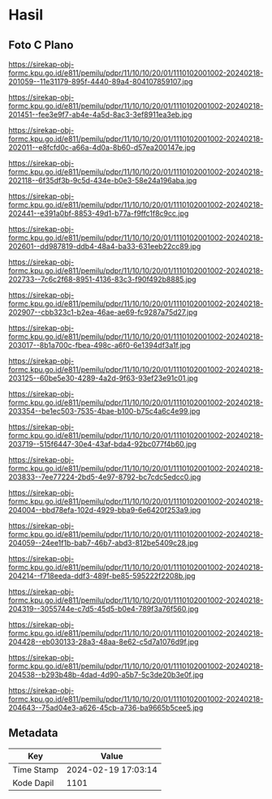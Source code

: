 # Hasil

## Foto C Plano

https://sirekap-obj-formc.kpu.go.id/e811/pemilu/pdpr/11/10/10/20/01/1110102001002-20240218-201059--11e31179-895f-4440-89a4-804107859107.jpg

https://sirekap-obj-formc.kpu.go.id/e811/pemilu/pdpr/11/10/10/20/01/1110102001002-20240218-201451--fee3e9f7-ab4e-4a5d-8ac3-3ef8911ea3eb.jpg

https://sirekap-obj-formc.kpu.go.id/e811/pemilu/pdpr/11/10/10/20/01/1110102001002-20240218-202011--e8fcfd0c-a66a-4d0a-8b60-d57ea200147e.jpg

https://sirekap-obj-formc.kpu.go.id/e811/pemilu/pdpr/11/10/10/20/01/1110102001002-20240218-202118--6f35df3b-9c5d-434e-b0e3-58e24a196aba.jpg

https://sirekap-obj-formc.kpu.go.id/e811/pemilu/pdpr/11/10/10/20/01/1110102001002-20240218-202441--e391a0bf-8853-49d1-b77a-f9ffc1f8c9cc.jpg

https://sirekap-obj-formc.kpu.go.id/e811/pemilu/pdpr/11/10/10/20/01/1110102001002-20240218-202601--dd987819-ddb4-48a4-ba33-631eeb22cc89.jpg

https://sirekap-obj-formc.kpu.go.id/e811/pemilu/pdpr/11/10/10/20/01/1110102001002-20240218-202733--7c6c2f68-8951-4136-83c3-f90f492b8885.jpg

https://sirekap-obj-formc.kpu.go.id/e811/pemilu/pdpr/11/10/10/20/01/1110102001002-20240218-202907--cbb323c1-b2ea-46ae-ae69-fc9287a75d27.jpg

https://sirekap-obj-formc.kpu.go.id/e811/pemilu/pdpr/11/10/10/20/01/1110102001002-20240218-203017--8b1a700c-fbea-498c-a6f0-6e1394df3a1f.jpg

https://sirekap-obj-formc.kpu.go.id/e811/pemilu/pdpr/11/10/10/20/01/1110102001002-20240218-203125--60be5e30-4289-4a2d-9f63-93ef23e91c01.jpg

https://sirekap-obj-formc.kpu.go.id/e811/pemilu/pdpr/11/10/10/20/01/1110102001002-20240218-203354--be1ec503-7535-4bae-b100-b75c4a6c4e99.jpg

https://sirekap-obj-formc.kpu.go.id/e811/pemilu/pdpr/11/10/10/20/01/1110102001002-20240218-203719--515f6447-30e4-43af-bda4-92bc077f4b60.jpg

https://sirekap-obj-formc.kpu.go.id/e811/pemilu/pdpr/11/10/10/20/01/1110102001002-20240218-203833--7ee77224-2bd5-4e97-8792-bc7cdc5edcc0.jpg

https://sirekap-obj-formc.kpu.go.id/e811/pemilu/pdpr/11/10/10/20/01/1110102001002-20240218-204004--bbd78efa-102d-4929-bba9-6e6420f253a9.jpg

https://sirekap-obj-formc.kpu.go.id/e811/pemilu/pdpr/11/10/10/20/01/1110102001002-20240218-204059--24ee1f1b-bab7-46b7-abd3-812be5409c28.jpg

https://sirekap-obj-formc.kpu.go.id/e811/pemilu/pdpr/11/10/10/20/01/1110102001002-20240218-204214--f718eeda-ddf3-489f-be85-595222f2208b.jpg

https://sirekap-obj-formc.kpu.go.id/e811/pemilu/pdpr/11/10/10/20/01/1110102001002-20240218-204319--3055744e-c7d5-45d5-b0e4-789f3a76f560.jpg

https://sirekap-obj-formc.kpu.go.id/e811/pemilu/pdpr/11/10/10/20/01/1110102001002-20240218-204428--eb030133-28a3-48aa-8e62-c5d7a1076d9f.jpg

https://sirekap-obj-formc.kpu.go.id/e811/pemilu/pdpr/11/10/10/20/01/1110102001002-20240218-204538--b293b48b-4dad-4d90-a5b7-5c3de20b3e0f.jpg

https://sirekap-obj-formc.kpu.go.id/e811/pemilu/pdpr/11/10/10/20/01/1110102001002-20240218-204643--75ad04e3-a626-45cb-a736-ba9665b5cee5.jpg


## Metadata

| Key        | Value               |
| ---------- | ------------------- |
| Time Stamp | 2024-02-19 17:03:14 |
| Kode Dapil | 1101                |



